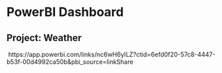 # PowerBI Dashboard
## Project: Weather
 
<object data="dashboard_weather_data2.pdf" width="1000" height="1000" type='application/pdf'/>
<a href="/PowerBI_Dashboard--Weather/dashboard_weather_data2.pdf" class="image fit"><img src="images/marr_pic.jpg" alt=""></a>
https://app.powerbi.com/links/nc6wH6yILZ?ctid=6efd0f20-57c8-4447-b53f-00d4992ca50b&pbi_source=linkShare
